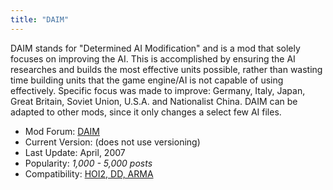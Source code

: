 ```yaml
---
title: "DAIM"
---
```


DAIM stands for "Determined AI Modification" and is a mod that solely
focuses on improving the AI. This is accomplished by ensuring the AI
researches and builds the most effective units possible, rather than
wasting time building units that the game engine/AI is not capable of
using effectively. Specific focus was made to improve: Germany, Italy,
Japan, Great Britain, Soviet Union, U.S.A. and Nationalist China. DAIM
can be adapted to other mods, since it only changes a select few AI
files.

-   Mod Forum:
    [DAIM](https://forum.paradoxplaza.com/forum/index.php?forums/daim.298/)
-   Current Version: (does not use versioning)
-   Last Update: April, 2007
-   Popularity: *1,000 - 5,000 posts*
-   Compatibility: [HOI2, DD, ARMA](/Abbreviations#H "Abbreviations")
